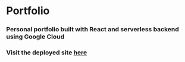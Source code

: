 # Portfolio

### Personal portfolio built with React and serverless backend using Google Cloud

### Visit the deployed site [here](https://jayoungkoo.com)

